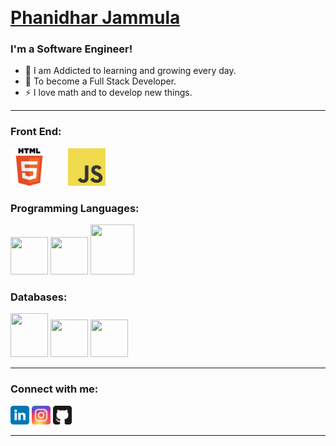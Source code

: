 &nbsp;&nbsp;&nbsp;&nbsp;&nbsp;&nbsp; 
# [Phanidhar Jammula](https://github.com/PhanidharJammula)

### I'm a Software Engineer!

   - :seedling: I am Addicted to learning and growing every day.
   - :goal_net: To become a Full Stack Developer.
   - :zap: I love math and to develop new things.

* * *

### Front End:
<img src="https://raw.githubusercontent.com/github/explore/80688e429a7d4ef2fca1e82350fe8e3517d3494d/topics/html/html.png" width="60" height="60">&nbsp;&nbsp;&nbsp;&nbsp;&nbsp;&nbsp;&nbsp;&nbsp;<img src="https://raw.githubusercontent.com/github/explore/80688e429a7d4ef2fca1e82350fe8e3517d3494d/topics/javascript/javascript.png" width="60" height="60">

### Programming Languages:
<img src="https://github.com/abranhe/programming-languages-logos/blob/master/src/python/python.png" width="60" height="60">       <img src="https://camo.githubusercontent.com/cdbd0ba439365fba9d1b72e05b6d7e93828f9a9cce4a71346a1a11ed6216261f/68747470733a2f2f696d672e69636f6e73382e636f6d2f636f6c6f722f35302f3030303030302f632d70726f6772616d6d696e672e706e67" width="60" height="60">    <img src="https://camo.githubusercontent.com/6d8bb5138ee1d0f5dfe007ed667838b5a0a1b8629984fab3070466ad52d638b3/68747470733a2f2f696d672e69636f6e73382e636f6d2f636f6c6f722f35302f3030303030302f6a6176612d636f666665652d6375702d6c6f676f2e706e67" width="70" height="80">

### Databases:
<img src="https://github.com/yurijserrano/Github-Profile-Readme-Logos/blob/master/databases/mysql.svg" width="60" height="70">    <img src="https://github.com/yurijserrano/Github-Profile-Readme-Logos/blob/master/databases/redis.svg" width="60" height="60">    <img src="https://github.com/yurijserrano/Github-Profile-Readme-Logos/blob/master/databases/cassandra.svg" width="60" height="60">

* * *

### Connect with me:
<a href="https://www.linkedin.com/in/phanidhar-j-7b5988114/"><img src="https://github.com/edent/SuperTinyIcons/blob/master/images/svg/linkedin.svg" width="30" height="30"></a>    <a href="https://www.instagram.com/phanidhar.jammula/"> <img src="https://github.com/edent/SuperTinyIcons/blob/master/images/svg/instagram.svg" width="30" height="30"></a>    <a href="https://github.com/PhanidharJammula"> <img src="https://raw.githubusercontent.com/edent/SuperTinyIcons/master/images/png/github.png
" width="30" height="30"></a>   
* * *
